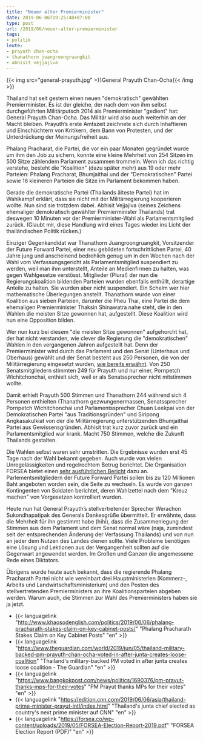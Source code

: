 ```yaml
---
title: "Neuer alter Premierminister"
date: 2019-06-06T19:25:48+07:00
type: post
url: /2019/06/neuer-alter-premierminister
tags: 
- politik
leute: 
- prayuth chan-ocha
- thanathorn juangroongruangkit
- abhisit vejjajiva
---
```


{{< img src="general-prayuth.jpg" >}}General Prayuth Chan-Ocha{{< /img >}}

Thailand hat seit gestern einen neuen "demokratisch" gew&auml;hlten Premierminister. Es ist der gleiche, der nach dem von ihm selbst durchgef&uuml;hrten Milit&auml;rputsch 2014 als Premierminister "gedient" hat: General Prayuth Chan-Ocha. Das Milit&auml;r wird also auch weiterhin an der Macht bleiben. Prayuth’s erste Amtszeit zeichnete sich durch Inhaftieren und Einsch&uuml;chtern von Kritikern, dem Bann von Protesten, und der Unterdr&uuml;ckung der Meinungsfreiheit aus. 

Phalang Pracharat, die Partei, die vor ein paar Monaten gegr&uuml;ndet wurde um ihm den Job zu sichern, konnte eine kleine Mehrheit von 254 Sitzen im 500 Sitze z&auml;hlendem Parlament zusammen trommeln. Wenn ich das richtig verstehe, besteht die "Koalition" (dazu sp&auml;ter mehr) aus 19 oder mehr Parteien: Phalang Pracharat, Bhumjaithai und der "Demokratischen" Partei sowie 16 kleineren Parteien die Sitze im Parlament bekommen haben. 

Gerade die demokratische Partei (Thailands &auml;lteste Partei) hat im Wahlkampf erkl&auml;rt, dass sie nicht mit der Milit&auml;rregierung kooperieren wollte. Nun sind sie trotzdem dabei. Abhisit Vejjajiva (seines Zeichens ehemaliger demokratisch gew&auml;hlter Premierminister Thailands) trat deswegen 10 Minuten vor der Premierminister-Wahl als Parlamentsmitglied zur&uuml;ck. (Glaubt mir, diese Handlung wird eines Tages wieder ins Licht der thail&auml;ndischen Politik r&uuml;cken.)

Einziger Gegenkandidat war Thanathorn Juangroongruangkit, Vorsitzender der Future Forward Partei, einer neu gebildeten fortschrittlichen Partei, 40 Jahre jung und anscheinend bedrohlich genug um in den Wochen nach der Wahl vom Verfassungsgericht als Parlamentsmitglied suspendiert zu werden, weil man ihm unterstellt, Anteile an Medienfirmen zu halten, was gegen Wahlgesetze verst&ouml;sst. Mitglieder (Plural) der nun die Regierungskoalition bildenden Parteien wurden ebenfalls enth&uuml;llt, derartige Anteile zu halten. Sie wurden aber nicht suspendiert. Ein Schelm wer hier mathematische &Uuml;berlegungen anstellt. Thanathorn wurde von einer Koalition aus sieben Parteien, darunter die Pheu Thai, eine Partei die dem ehemaligen Premierminister Thaksin Shinawatra nahe steht, die in den Wahlen die meisten Sitze gewonnen hat, aufgestellt. Diese Koalition wird nun eine Opposition bilden. 

Wer nun kurz bei diesem "die meisten Sitze gewonnen" aufgehorcht hat, der hat nicht verstanden, wie clever die Regierung die "demokratischen" Wahlen in den vergangenen Jahren aufgestellt hat. Denn der Premierminister wird durch das Parlament und den Senat (Unterhaus und Oberhaus) gew&auml;hlt und der Senat besteht aus 250 Personen, die von der Milit&auml;rregierung eingesetzt wurden, [wie bereits erw&auml;hnt](/2019/05/meet-me-in-the-senate/). Von 250 Senatsmitgliedern stimmten 249 f&uuml;r Prayuth und nur einer, Pornpetch Wichitchonchai, enthielt sich, weil er als Senatssprecher nicht mitstimmen wollte.

Damit erhielt Prayuth 500 Stimmen und Thanathorn 244 w&auml;hrend sich 4 Personen enthielten (Thanathorn gezwungenermassen, Senatssprecher Pornpetch Wichitchonchai und Parlamentssprecher Chuan Leekpai von der Demokratischen Partei "aus Traditionsgr&uuml;nden" und Siripong Angkasakulkiat von der die Milit&auml;rregierung unterst&uuml;tzenden Bhumjaithai Partei aus Gewissensgr&uuml;nden. Abhisit trat kurz zuvor zur&uuml;ck und ein Parlamentsmitglied war krank. Macht 750 Stimmen, welche die Zukunft Thailands gestalten.

Die Wahlen selbst waren sehr umstritten. Die Ergebnisse wurden erst 45 Tage nach der Wahl bekannt gegeben. Auch wurde von vielen Unregel&auml;ssigkeiten und regelrechtem Betrug berichtet. Die Organisation FORSEA bietet einen [sehr ausf&uuml;hrlichen Bericht](https://forsea.co/fraud-irregularities-and-dirty-tricks-a-report-on-thailands-2019-elections/) dazu an. Parlementsmitgliedern der Future Forward Partei sollen bis zu 120 Millionen Baht angeboten worden sein, die Seite zu wechseln. Es wurde von ganzen Kontingenten von Soldaten berichtet, deren Wahlzettel nach dem "Kreuz machen" von Vorgesetzen kontrolliert wurden. 

Heute nun hat General Prayuth’s stellvertretender Sprecher Werachon Sukondhapatipak des Generals Dankesgr&uuml;&szlig;e &uuml;bermittelt. Er erw&auml;hnte, dass die Mehrheit f&uuml;r ihn gestimmt habe (hihi), dass die Zusammenlegung der Stimmen aus dem Parlament und dem Senat normal w&auml;re (naja, zumindest seit der entsprechenden &Auml;nderung der Verfassung Thailands) und von nun an jeder dem Nutzen des Landes dienen sollte. Viele Probleme ben&ouml;tigen eine L&ouml;sung und Lektionen aus der Vergangenheit sollten auf die Gegenwart angewendet werden. Im Gro&szlig;en und Ganzen die angemessene Rede eines Diktators.

&Uuml;brigens wurde heute auch bekannt, dass die regierende Phalang Pracharath Partei nicht wie vereinbart drei Hauptministerien (Kommerz-, Arbeits und Landwirtschaftsministerium) und den Posten des stellvertretenden Premierministers an ihre Koalitionsparteien abgeben werden. Warum auch, die Stimmen zur Wahl des Premierministers haben sie ja jetzt. 

- {{< languagelink "http://www.khaosodenglish.com/politics/2019/06/06/phalang-pracharath-stakes-claim-on-key-cabinet-posts/" "Phalang Pracharath Stakes Claim on Key Cabinet Posts" "en" >}}
- {{< languagelink "https://www.theguardian.com/world/2019/jun/05/thailand-military-backed-pm-prayuth-chan-ocha-voted-in-after-junta-creates-loose-coalition" "Thailand's military-backed PM voted in after junta creates loose coalition - The Guardian" "en" >}}
- {{< languagelink "https://www.bangkokpost.com/news/politics/1690376/pm-prayut-thanks-mps-for-their-votes" "PM Prayut thanks MPs for their votes" "en" >}}
- {{< languagelink "https://edition.cnn.com/2019/06/06/asia/thailand-prime-minister-prayut-intl/index.html" "Thailand's junta chief elected as country's next prime minister auf CNN" "en" >}}
- {{< languagelink "https://forsea.co/wp-content/uploads/2019/05/FORSEA-Election-Report-2019.pdf" "FORSEA Election Report (PDF)" "en" >}}
